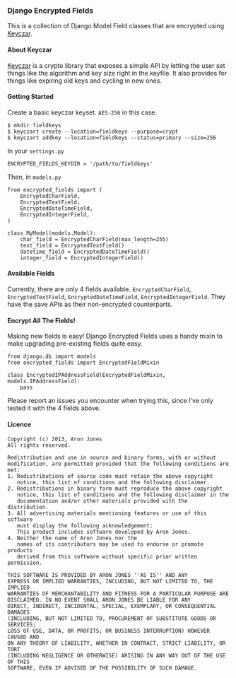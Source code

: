 ### Django Encrypted Fields

This is a collection of Django Model Field classes that are encrypted using [Keyczar](http://www.keyczar.org/).

#### About Keyczar

[Keyczar](http://www.keyczar.org/) is a crypto library that exposes a simple API by letting the user set things like the algorithm and key size right in the keyfile. It also provides for things like expiring old keys and cycling in new ones.

#### Getting Started

Create a basic keyczar keyset. `AES-256` in this case.

    $ mkdir fieldkeys
    $ keyczart create --location=fieldkeys --purpose=crypt
    $ keyczart addkey --location=fieldkeys --status=primary --size=256
  
In your `settings.py`

    ENCRYPTED_FIELDS_KEYDIR = '/path/to/fieldkeys'
  
Then, in `models.py`
    
    from encrypted_fields import (
        EncryptedCharField,
        EncryptedTextField,
        EncryptedDateTimeField,
        EncryptedIntegerField,
    )

    class MyModel(models.Model):
        char_field = EncryptedCharField(max_length=255)
        text_field = EncryptedTextField()
        datetime_field = EncryptedDateTimeField()
        integer_field = EncryptedIntegerField()


#### Available Fields

Currently, there are only 4 fields available. `EncryptedCharField`, `EncryptedTextField`, `EncryptedDateTimeField`, `EncryptedIntegerField`. They have the save APIs as their non-encrypted counterparts.

#### Encrypt All The Fields!

Making new fields is easy! Django Encrypted Fields uses a handy mixin to make upgrading pre-existing fields quite easy.

    from django.db import models
    from encrypted_fields import EncryptedFieldMixin
    
    class EncryptedIPAddressField(EncryptedFieldMixin, models.IPAddressField):
        pass

Please report an issues you encounter when trying this, since I've only tested it with the 4 fields above.

#### Licence

    Copyright (c) 2013, Aron Jones
    All rights reserved.
    
    Redistribution and use in source and binary forms, with or without
    modification, are permitted provided that the following conditions are met:
    1. Redistributions of source code must retain the above copyright
       notice, this list of conditions and the following disclaimer.
    2. Redistributions in binary form must reproduce the above copyright
       notice, this list of conditions and the following disclaimer in the
       documentation and/or other materials provided with the distribution.
    3. All advertising materials mentioning features or use of this software
       must display the following acknowledgement:
       This product includes software developed by Aron Jones.
    4. Neither the name of Aron Jones nor the
       names of its contributors may be used to endorse or promote products
       derived from this software without specific prior written permission.
    
    THIS SOFTWARE IS PROVIDED BY ARON JONES ''AS IS'' AND ANY
    EXPRESS OR IMPLIED WARRANTIES, INCLUDING, BUT NOT LIMITED TO, THE IMPLIED
    WARRANTIES OF MERCHANTABILITY AND FITNESS FOR A PARTICULAR PURPOSE ARE
    DISCLAIMED. IN NO EVENT SHALL ARON JONES BE LIABLE FOR ANY
    DIRECT, INDIRECT, INCIDENTAL, SPECIAL, EXEMPLARY, OR CONSEQUENTIAL DAMAGES
    (INCLUDING, BUT NOT LIMITED TO, PROCUREMENT OF SUBSTITUTE GOODS OR SERVICES;
    LOSS OF USE, DATA, OR PROFITS; OR BUSINESS INTERRUPTION) HOWEVER CAUSED AND
    ON ANY THEORY OF LIABILITY, WHETHER IN CONTRACT, STRICT LIABILITY, OR TORT
    (INCLUDING NEGLIGENCE OR OTHERWISE) ARISING IN ANY WAY OUT OF THE USE OF THIS
    SOFTWARE, EVEN IF ADVISED OF THE POSSIBILITY OF SUCH DAMAGE.
